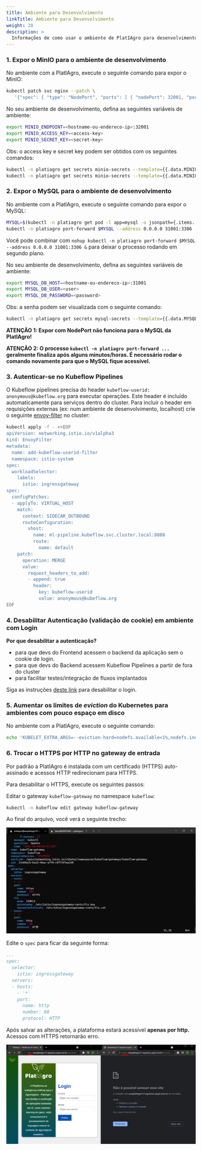 ```yaml
---
title: Ambiente para Desenvolvimento
linkTitle: Ambiente para Desenvolvimento
weight: 20
description: >
  Informações de como usar o ambiente de PlatIAgro para desenvolvimento.
---
```


### 1. Expor o MinIO para o ambiente de desenvolvimento

No ambiente com a PlatIAgro, execute o seguinte comando para expor o MinIO:

```bash
kubectl patch svc nginx --patch \
   '{"spec": { "type": "NodePort", "ports": [ { "nodePort": 32001, "port": 9000, "protocol": "TCP", "targetPort": 9000 } ] } }'
```

No seu ambiente de desenvolvimento, defina as seguintes variáveis de ambiente:

```bash
export MINIO_ENDPOINT=<hostname-ou-endereco-ip>:32001
export MINIO_ACCESS_KEY=<access-key>
export MINIO_SECRET_KEY=<secret-key>
```

Obs: o access key e secret key podem ser obtidos com os seguintes comandos:

```bash
kubectl -n platiagro get secrets minio-secrets --template={{.data.MINIO_ACCESS_KEY}} | base64 -d
kubectl -n platiagro get secrets minio-secrets --template={{.data.MINIO_SECRET_KEY}} | base64 -d
```

### 2. Expor o MySQL para o ambiente de desenvolvimento

No ambiente com a PlatIAgro, execute o seguinte comando para expor o MySQL:

```bash
MYSQL=$(kubectl -n platiagro get pod -l app=mysql -o jsonpath={.items..metadata.name})
kubectl -n platiagro port-forward $MYSQL --address 0.0.0.0 31001:3306
```

Você pode combinar com `nohup kubectl -n platiagro port-forward $MYSQL --address 0.0.0.0 31001:3306 &` para deixar o processo rodando em segundo plano.

No seu ambiente de desenvolvimento, defina as seguintes variáveis de ambiente:

```bash
export MYSQL_DB_HOST=<hostname-ou-endereco-ip>:31001
export MYSQL_DB_USER=<user>
export MYSQL_DB_PASSWORD=<password>
```

Obs: a senha podem ser visualizada com o seguinte comando:

```bash
kubectl -n platiagro get secrets mysql-secrets --template={{.data.MYSQL_ROOT_PASSWORD}} | base64 -d
```

**ATENÇÃO 1: Expor com NodePort não funciona para o MySQL da PlatIAgro!**

**ATENÇÃO 2: O processo `kubectl -n platiagro port-forward ...` geralmente finaliza após alguns minutos/horas. É necessário rodar o comando novamente para que o MySQL fique acessível.**

### 3. Autenticar-se no Kubeflow Pipelines

O Kubeflow pipelines precisa do header `kubeflow-userid: anonymous@kubeflow.org` para executar operações. Este header é incluído automaticamente para serviços dentro do cluster. Para incluir o header em requisições externas (ex: num ambiente de desenvolvimento, localhost) crie o seguinte [envoy-filter](https://istio.io/latest/docs/reference/config/networking/envoy-filter/) no cluster:


```bash
kubectl apply -f - <<EOF
apiVersion: networking.istio.io/v1alpha3
kind: EnvoyFilter
metadata:
  name: add-kubeflow-userid-filter
  namespace: istio-system
spec:
  workloadSelector:
    labels:
      istio: ingressgateway
spec:
  configPatches:
  - applyTo: VIRTUAL_HOST
    match:
      context: SIDECAR_OUTBOUND
      routeConfiguration:
        vhost:
          name: ml-pipeline.kubeflow.svc.cluster.local:8888
          route:
            name: default
    patch:
      operation: MERGE
      value:
        request_headers_to_add:
        - append: true
          header:
            key: kubeflow-userid
            value: anonymous@kubeflow.org
EOF
```

### 4. Desabilitar Autenticação (validação de cookie) em ambiente com Login

**Por que desabilitar a autenticação?**
- para que devs do Frontend acessem o backend da aplicação sem o cookie de login.
- para que devs do Backend acessem Kubeflow Pipelines a partir de fora do cluster
- para facilitar testes/integração de fluxos implantados

Siga as instruções [deste link](https://platiagro.github.io/docs/getting-started/skip-auth-url/) para desabilitar o login.

### 5. Aumentar os limites de *eviction* do Kubernetes para ambientes com pouco espaço em disco

No ambiente com a PlatIAgro, execute o seguinte comando:

```bash
echo 'KUBELET_EXTRA_ARGS=--eviction-hard=nodefs.available<1%,nodefs.inodesFree<1%,imagefs.available<1% --image-gc-high-threshold=99' | sudo tee /etc/default/kubelet
```

### 6. Trocar o HTTPS por HTTP no gateway de entrada

Por padrão a PlatIAgro é instalada com um certificado (HTTPS) auto-assinado e acessos HTTP redirecionam para HTTPS. 

Para desabilitar o HTTPS, execute os seguintes passos:

Editar o gateway `kubeflow-gateway` no namespace `kubeflow`:

```bash
kubectl -n kubeflow edit gateway kubeflow-gateway
```

Ao final do arquivo, você verá o seguinte trecho:

![Screenshot com exibição do comando que edita o gateway, antes de realizar as alterações.](/images/kubeflow-gateway.png)

Edite o `spec` para ficar da seguinte forma:

```yaml
...
spec:
  selector:
    istio: ingressgateway
  servers:
  - hosts:
    - '*'
    port:
      name: http
      number: 80
      protocol: HTTP
```

Após salvar as alterações, a plataforma estará acessível **apenas por http.** Acessos com HTTPS retornarão erro.

![Screenshot com exibição de acessos à plataforma com HTTP e HTTPS, após realizar as alterações.](/images/platiagro-http.png)
